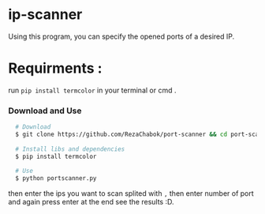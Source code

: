 # ip-scanner
Using this program, you can specify the opened ports of a desired IP.
# Requirments :
run `pip install termcolor` in your terminal or cmd .
### Download and Use

```bash
  # Download
  $ git clone https://github.com/RezaChabok/port-scanner && cd port-scanner
    
  # Install libs and dependencies
  $ pip install termcolor
  
  # Use
  $ python portscanner.py
```


 
then enter the ips you want to scan splited with `,` then enter number of port and again press enter at the end see the results :D.


